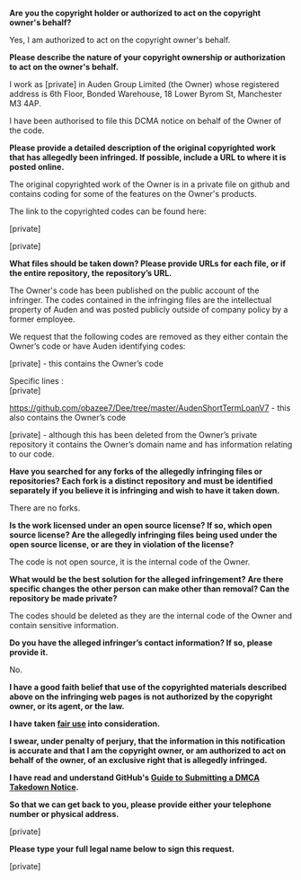 **Are you the copyright holder or authorized to act on the copyright owner's behalf?**

Yes, I am authorized to act on the copyright owner's behalf.

**Please describe the nature of your copyright ownership or authorization to act on the owner's behalf.**

I work as [private] in Auden Group Limited (the Owner) whose registered address is 6th Floor, Bonded Warehouse, 18 Lower Byrom St, Manchester M3 4AP.

I have been authorised to file this DCMA notice on behalf of the Owner of the code.

**Please provide a detailed description of the original copyrighted work that has allegedly been infringed. If possible, include a URL to where it is posted online.**

The original copyrighted work of the Owner is in a private file on github and contains coding for some of the features on the Owner's products.

The link to the copyrighted codes can be found here:

[private]

[private]

**What files should be taken down? Please provide URLs for each file, or if the entire repository, the repository’s URL.**

The Owner's code has been published on the public account of the infringer. The codes contained in the infringing files are the intellectual property of Auden and was posted publicly outside of company policy by a former employee.

We request that the following codes are removed as they either contain the Owner’s code or have Auden identifying codes:

[private] - this contains the Owner’s code

Specific lines :  
[private]

https://github.com/obazee7/Dee/tree/master/AudenShortTermLoanV7 - this also contains the Owner’s code

[private] - although this has been deleted from the Owner’s private repository it contains the Owner’s domain name and has information relating to our code.

**Have you searched for any forks of the allegedly infringing files or repositories? Each fork is a distinct repository and must be identified separately if you believe it is infringing and wish to have it taken down.**

There are no forks.

**Is the work licensed under an open source license? If so, which open source license? Are the allegedly infringing files being used under the open source license, or are they in violation of the license?**

The code is not open source, it is the internal code of the Owner.

**What would be the best solution for the alleged infringement? Are there specific changes the other person can make other than removal? Can the repository be made private?**

The codes should be deleted as they are the internal code of the Owner and contain sensitive information.

**Do you have the alleged infringer’s contact information? If so, please provide it.**

No.

**I have a good faith belief that use of the copyrighted materials described above on the infringing web pages is not authorized by the copyright owner, or its agent, or the law.**

**I have taken <a href="https://www.lumendatabase.org/topics/22">fair use</a> into consideration.**

**I swear, under penalty of perjury, that the information in this notification is accurate and that I am the copyright owner, or am authorized to act on behalf of the owner, of an exclusive right that is allegedly infringed.**

**I have read and understand GitHub's <a href="https://docs.github.com/articles/guide-to-submitting-a-dmca-takedown-notice/">Guide to Submitting a DMCA Takedown Notice</a>.**

**So that we can get back to you, please provide either your telephone number or physical address.**

[private]

**Please type your full legal name below to sign this request.**

[private]
